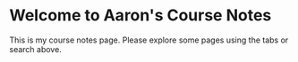 # Welcome to Aaron's Course Notes

This is my course notes page. Please explore some pages using the tabs or search above.
